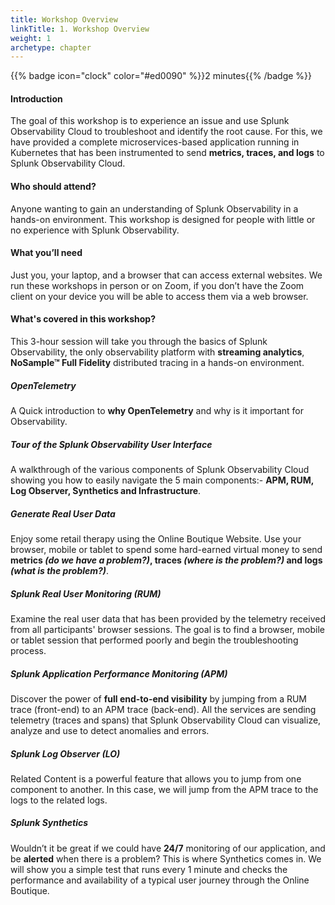 ```yaml
---
title: Workshop Overview
linkTitle: 1. Workshop Overview
weight: 1
archetype: chapter
---
```


{{% badge icon="clock" color="#ed0090" %}}2 minutes{{% /badge %}}

#### Introduction

The goal of this workshop is to experience an issue and use Splunk Observability Cloud to troubleshoot and identify the root cause. For this, we have provided a complete microservices-based application running in Kubernetes that has been instrumented to send **metrics, traces, and logs** to Splunk Observability Cloud.

#### Who should attend?

Anyone wanting to gain an understanding of Splunk Observability in a hands-on environment. This workshop is designed for people with little or no experience with Splunk Observability.

#### What you’ll need

Just you, your laptop, and a browser that can access external websites. We run these workshops in person or on Zoom, if you don’t have the Zoom client on your device you will be able to access them via a web browser.

#### What's covered in this workshop?

This 3-hour session will take you through the basics of Splunk Observability, the only observability platform with **streaming analytics**, **NoSample™ Full Fidelity** distributed tracing in a hands-on environment.

##### OpenTelemetry

A Quick introduction to **why OpenTelemetry** and why is it important for Observability.

##### Tour of the Splunk Observability User Interface

A walkthrough of the various components of Splunk Observability Cloud showing you how to easily navigate the 5 main components:- **APM, RUM, Log Observer, Synthetics and Infrastructure**.

##### Generate Real User Data

Enjoy some retail therapy using the Online Boutique Website. Use your browser, mobile or tablet to spend some hard-earned virtual money to send **metrics _(do we have a problem?)_, traces _(where is the problem?)_ and logs _(what is the problem?)_**.

##### Splunk Real User Monitoring (RUM)

Examine the real user data that has been provided by the telemetry received from all participants' browser sessions. The goal is to find a browser, mobile or tablet session that performed poorly and begin the troubleshooting process.

##### Splunk Application Performance Monitoring (APM)

Discover the power of **full end-to-end visibility** by jumping from a RUM trace (front-end) to an APM trace (back-end). All the services are sending telemetry (traces and spans) that Splunk Observability Cloud can visualize, analyze and use to detect anomalies and errors.

##### Splunk Log Observer (LO)

Related Content is a powerful feature that allows you to jump from one component to another. In this case, we will jump from the APM trace to the logs to the related logs.

##### Splunk Synthetics

Wouldn’t it be great if we could have **24/7** monitoring of our application, and be **alerted** when there is a problem? This is where Synthetics comes in. We will show you a simple test that runs every 1 minute and checks the performance and availability of a typical user journey through the Online Boutique.
